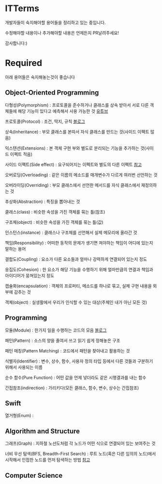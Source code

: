# ITTerms
개발자들이 숙지해야할 용어들을 정리하고 있는 중입니다.

수정해야할 내용이나 추가해야할 내용은 언제든지 PR날려주세요!

감사합니다:)

# Required
아래 용어들은 숙지해놓는것이 좋습니다

## Object-Oriented Programming
다형성(Polymorphism) : 프로토콜을 준수하거나 클래스를 상속 받아서 서로 다른 객체들에 해당 기능이 있다고 예측해서 사용 가능한 것 [유튜브](https://www.youtube.com/watch?v=xlUwf3pDHyc)

프로토콜(Protocol) : 조건, 딱지, 규칙 [블로그](https://www.kiljh.me/entry/Swift-4-Protocol-and-Polymorphism?category=789247)

상속(Inheritance) : 부모 클래스를 본따서 자식 클래스를 만드는 것(사이드 이팩트 많음)

익스텐션(Extensions) : 본 객체 구현 부와 별도로 분리되는 기능을 추가하는 것(사이드 이펙트 적음)

사이드 이팩트(Side effect) : 요구되어지는 이펙트와 별도의 다른 이펙트 [참고](https://m.blog.naver.com/PostView.nhn?blogId=ljc8808&logNo=220514138679&proxyReferer=https%3A%2F%2Fwww.google.com%2F)

오버로딩(Overloading) : 같은 이름의 메소드를 매개변수가 다르게 여러번 선언하는 것

오버라이딩(Overriding) : 부모 클래스에서 선언한 메서드를 자식 클래스에서 재정의하는 것

추상화(Abstraction) : 특징을 뽑아내는 것

클래스(class) : 비슷한 속성을 가진 객체를 묶는 틀(참조)

구조체(object) : 비슷한 속성을 가진 객체를 묶는 틀(값)

인스턴스(instance) : 클래스나 구조체를 선언해서 실제 메모리에 올라간 것

책임(Responsibility) : 어떠한 동작의 문제가 생기면 져야하는 책임이 어디에 있는지 말하는 용어

결합도(Coupling) : 요소가 다른 요소들과 얼마나 강력하게 연결되어 있는지 정도

응집도(Cohesion) : 한 요소가 해당 기능을 수행하기 위해 얼마만큼의 연결과 책임과 아이디어가 뭉쳐있는지 정도

캡슐화(encapsulation) : 객체의 프로퍼티, 메소드를 하나로 묶고, 실제 구현 내용을 외부에 감추는 것

객체(object) : 실생활에서 우리가 인식할 수 있는 대상(주체인 내가 아닌 모든 것)


## Programming
모듈(Module) : 한가지 일을 수행하는 코드의 모음 [블로그](https://www.kiljh.me/entry/%EC%8A%A4%EC%9C%84%ED%94%84%ED%8A%B8-%EB%AA%A8%EB%93%88%EA%B3%BC-%EB%AA%A8%EB%93%88%ED%99%94)

패턴(Pattern) : 소스의 양을 줄여서 쓰고 읽기 쉽게 정해놓은 구조

패턴 매칭(Pattern Matching) : 코드에서 패턴을 찾아내고 활용하는 것

식별자(Identifier) : 변수, 상수, 함수, 사용자 정의 타입 등에서 다른 것들과 구분하기 위해서 사용되는 이름

순수 함수(Pure Function) : 어떤 값을 언제 넣더라도 같은 시행결과를 내는 함수

간접참조(indirection) : 가리키다(모든 클래스, 함수, 변수, 상수는 간접참조)

## Swift
열거형(Enum) : 

## Algorithm and Structure
그래프(Graph) : 지하철 노선도처럼 각 노드가 어떤 식으로 연결되어 있는 보여주는 것

너비 우선 탐색(BFS, Breadth-First Search) : 루트 노드(혹은 다른 임의의 노드)에서 시작해서 인접한 노드를 먼저 탐색하는 방법 [참고](https://gmlwjd9405.github.io/2018/08/15/algorithm-bfs.html)

## Computer Science


